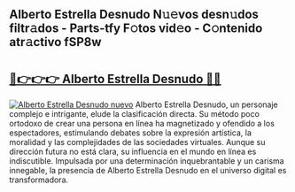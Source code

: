 ## Alberto Estrella Desnudo N𝚞𝚎vos desn𝚞dos filtr𝚊dos - Parts-tfy F𝚘tos vid𝚎o - C𝚘ntenido atr𝚊ctivo fSP8w

# <h2><a href="http://mb701u.tromn.icu/?c=Alberto+Estrella+Desnudo">🔗👉👉👉 Alberto Estrella Desnudo 🔗🔗</a></h2>

[![Alberto Estrella Desnudo nuevo](https://i.imgur.com/pEAQMta.gif)](http://mb701u.tromn.icu/?c=Alberto+Estrella+Desnudo)
Alberto Estrella Desnudo, un personaje complejo e intrigante, elude la clasificación directa. Su método poco ortodoxo de crear una persona en línea ha magnetizado y ofendido a los espectadores, estimulando debates sobre la expresión artística, la moralidad y las complejidades de las sociedades virtuales. Aunque su dirección futura no está clara, su influencia en el mundo en línea es indiscutible. Impulsada por una determinación inquebrantable y un carisma innegable, la presencia de Alberto Estrella Desnudo en el universo digital es transformadora.
